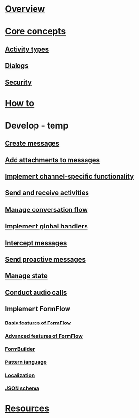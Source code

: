 # [Overview](~/dotnet/index.md)
# [Core concepts](~/dotnet/concepts.md)
## [Activity types](~/dotnet/activities.md)
## [Dialogs](~/dotnet/dialogs.md)
## [Security](~/dotnet/security.md)
# [How to](../howto/TOC.md)
# Develop - temp
## [Create messages](~/dotnet/create-messages.md)
## [Add attachments to messages](~/dotnet/add-attachments.md)
## [Implement channel-specific functionality](~/dotnet/channeldata.md)
## [Send and receive activities](~/dotnet/connector.md)
## [Manage conversation flow](~/dotnet/manage-conversation-flow.md)
## [Implement global handlers](~/dotnet/global-handlers.md)
## [Intercept messages](~/dotnet/middleware.md)
## [Send proactive messages](~/dotnet/proactive-messages.md)
## [Manage state](~/dotnet/state.md)
## [Conduct audio calls](~/dotnet/audio-calls.md)
## Implement FormFlow
### [Basic features of FormFlow](~/dotnet/formflow.md)
### [Advanced features of FormFlow](~/dotnet/formflow-advanced.md)
### [FormBuilder](~/dotnet/formflow-formbuilder.md)
### [Pattern language](~/dotnet/formflow-pattern-language.md)
### [Localization](~/dotnet/formflow-localize.md)
### [JSON schema](~/dotnet/formflow-json-schema.md)
# [Resources](../resources/TOC.md)